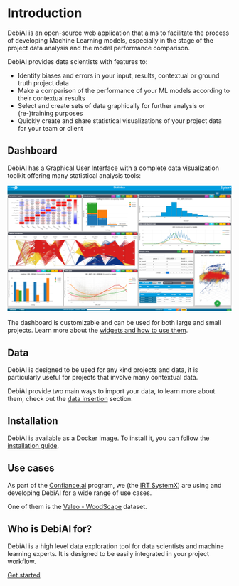 # Introduction

DebiAI is an open-source web application that aims to facilitate the process of developing Machine Learning models, especially in the stage of the project data analysis and the model performance comparison.

DebiAI provides data scientists with features to:

- Identify biases and errors in your input, results, contextual or ground truth project data
- Make a comparison of the performance of your ML models according to their contextual results
- Select and create sets of data graphically for further analysis or (re-)training purposes
- Quickly create and share statistical visualizations of your project data for your team or client

## Dashboard

DebiAI has a Graphical User Interface with a complete data visualization toolkit offering many statistical analysis tools:

![img](./ans.png)

The dashboard is customizable and can be used for both large and small projects. Learn more about the [widgets and how to use them](../dashboard/widgets/).

## Data

DebiAI is designed to be used for any kind projects and data, it is particularly useful for projects that involve many contextual data.

DebiAI provide two main ways to import your data, to learn more about them, check out the [data insertion](../dataInsertion/README.md) section. 

## Installation

DebiAI is available as a Docker image. To install it, you can follow the [installation guide](gettingStarted/installation/README.md).


## Use cases

As part of the [Confiance.ai](https://www.confiance.ai/) program, we (the [IRT SystemX](https://www.irt-systemx.fr/)) are using and developing DebiAI for a wide range of use cases.

One of them is the [Valeo - WoodScape](../useCases/woodscape/) dataset.

## Who is DebiAI for?

DebiAI is a high level data exploration tool for data scientists and machine learning experts. It is designed to be easily integrated in your project workflow.

[Get started](gettingStarted/README.md)



